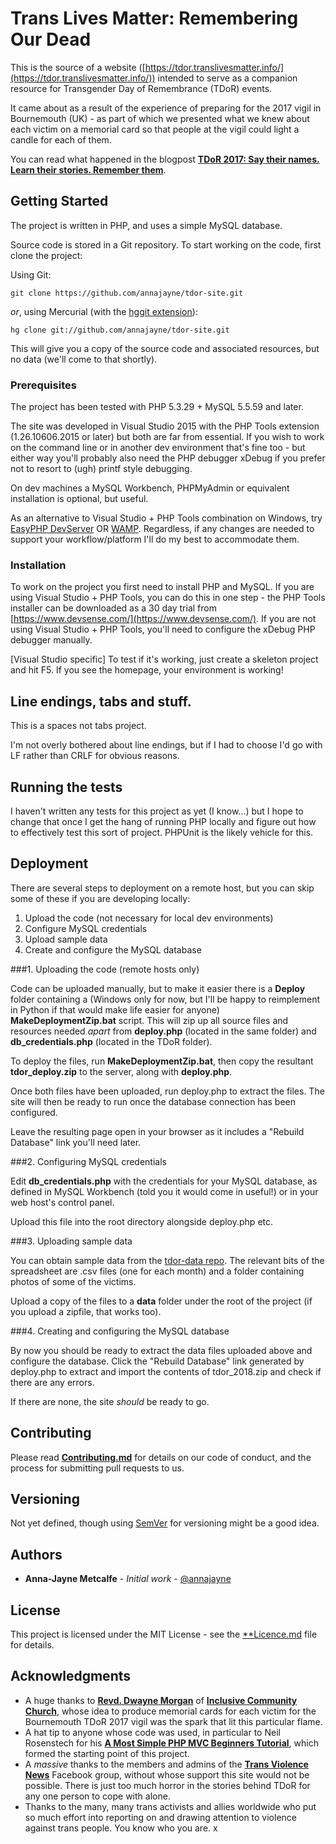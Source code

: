 # Trans Lives Matter: Remembering Our DeadThis is the source of a website ([https://tdor.translivesmatter.info/](https://tdor.translivesmatter.info/)) intended to serve as a companion resource for Transgender Day of Remembrance (TDoR) events.It came about as a result of the experience of preparing for the 2017 vigil in Bournemouth (UK) - as part of which we presented what we knew about each victim on a memorial card so that people at the vigil could light a candle for each of them.You can read what happened in the blogpost [**TDoR 2017: Say their names. Learn their stories. Remember them**](https://medium.com/@annajayne/tdor-2017-say-their-names-learn-their-stories-remember-them-b81d50fd8ef).## Getting StartedThe project is written in PHP, and uses a simple MySQL database.Source code is stored in a Git repository. To start working on the code, first clone the project:Using Git:```git clone https://github.com/annajayne/tdor-site.git```*or*, using Mercurial (with the [hggit extension](https://hg-git.github.io/)):```hg clone git://github.com/annajayne/tdor-site.git```This will give you a copy of the source code and associated resources, but no data (we'll come to that shortly).### PrerequisitesThe project has been tested with PHP 5.3.29 + MySQL 5.5.59  and later.The site was developed in Visual Studio 2015 with the PHP Tools extension (1.26.10606.2015 or later) but both are far from essential. If you wish to work on the command line or in another dev environment that's fine too - but either way you'll probably also need the PHP debugger xDebug if you prefer not to resort to (ugh) printf style debugging.On dev machines a MySQL Workbench, PHPMyAdmin or equivalent installation is optional, but useful.As an alternative to Visual Studio + PHP Tools combination on Windows, try [EasyPHP DevServer](http://www.easyphp.org/) OR [WAMP](http://www.wampserver.com/en/). Regardless, if any changes are needed to support your workflow/platform I'll do my best to accommodate them.### InstallationTo work on the project you first need to install PHP and MySQL. If you are using Visual Studio + PHP Tools, you can do this in one step - the PHP Tools installer can be downloaded as a 30 day trial from [https://www.devsense.com/](https://www.devsense.com/). If you are not using Visual Studio + PHP Tools, you'll need to configure the xDebug PHP debugger manually.[Visual Studio specific] To test if it's working, just create a skeleton project and hit F5. If you see the homepage, your environment is working!## Line endings, tabs and stuff.This is a spaces not tabs project.I'm not overly bothered about line endings, but if I had to choose I'd go with LF rather than CRLF for obvious reasons.## Running the testsI haven't written any tests for this project as yet (I know...) but I hope to change that once I get the hang of running PHP locally and figure out how to effectively test this sort of project. PHPUnit is the likely vehicle for this.## DeploymentThere are several steps to deployment on a remote host, but you can skip some of these if you are developing locally:1. Upload the code (not necessary for local dev environments)2. Configure MySQL credentials3. Upload sample data4. Create and configure the MySQL database###1.  Uploading the code (remote hosts only)Code can be uploaded manually, but to make it easier there is a **Deploy** folder containing a (Windows only for now, but I'll be happy to reimplement in Python if that would make life easier for anyone) **MakeDeploymentZip.bat** script. This will zip up all source files and resources needed *apart* from **deploy.php** (located in the same folder) and **db_credentials.php** (located in the TDoR folder).To deploy the files, run **MakeDeploymentZip.bat**, then copy the resultant **tdor_deploy.zip** to the server, along with **deploy.php**. Once both files have been uploaded, run deploy.php to extract the files. The site will then be ready to run once the database connection has been configured.Leave the resulting page open in your browser as it includes a "Rebuild Database" link you'll need later.###2.  Configuring MySQL credentialsEdit  **db_credentials.php** with the credentials for your MySQL database, as defined in MySQL Workbench (told you it would come in useful!) or in your web host's control panel.Upload this file into the root directory alongside deploy.php etc.###3.  Uploading sample dataYou can obtain sample data from the  [tdor-data repo](https://github.com/annajayne/tdor-data). The relevant bits of the spreadsheet are .csv files (one for each month) and a folder containing photos of some of the victims.Upload a copy of the files to a **data** folder under the root of the project (if you upload a zipfile, that works too).###4.  Creating and configuring the MySQL databaseBy now you should be ready to extract the data files uploaded above and configure the database. Click the "Rebuild Database" link generated by deploy.php to extract and import the contents of tdor_2018.zip and check if there are any errors. If there are none, the site *should* be ready to go.## ContributingPlease read [**Contributing.md**](Contributing.md) for details on our code of conduct, and the process for submitting pull requests to us.## VersioningNot yet defined, though using [SemVer](http://semver.org/) for versioning might be a good idea. ## Authors* **Anna-Jayne Metcalfe** - *Initial work* - [@annajayne](https://twitter.com/annajayne)## LicenseThis project is licensed under the MIT License - see the [**Licence.md](Licence.md) file for details.## Acknowledgments* A huge thanks to [**Revd. Dwayne Morgan**](http://www.inclusive.church/our-pastor/) of [**Inclusive Community Church**](http://inclusive.church), whose idea to produce memorial cards for each victim for the Bournemouth TDoR 2017 vigil was the spark that lit this particular flame.* A hat tip to anyone whose code was used, in particular to Neil Rosenstech for his [**A Most Simple PHP MVC Beginners Tutorial**](https://web.archive.org/web/20180428063826/http://requiremind.com/a-most-simple-php-mvc-beginners-tutorial/), which formed the starting point of this project.* A *massive* thanks to the members and admins of the [**Trans Violence News**](https://www.facebook.com/groups/1570448163283501) Facebook group, without whose support this site would not be possible. There is just too much horror in the stories behind TDoR for any one person to cope with alone.* Thanks to the many, many trans activists and allies worldwide who put so much effort into reporting on and drawing attention to violence against trans people. You know who you are. x